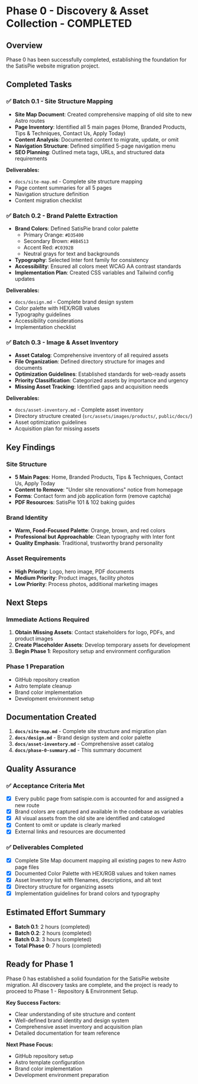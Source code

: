 # Phase 0 - Discovery & Asset Collection - COMPLETED

## Overview

Phase 0 has been successfully completed, establishing the foundation for the SatisPie website migration project.

## Completed Tasks

### ✅ Batch 0.1 - Site Structure Mapping

- **Site Map Document**: Created comprehensive mapping of old site to new Astro routes
- **Page Inventory**: Identified all 5 main pages (Home, Branded Products, Tips & Techniques, Contact Us, Apply Today)
- **Content Analysis**: Documented content to migrate, update, or omit
- **Navigation Structure**: Defined simplified 5-page navigation menu
- **SEO Planning**: Outlined meta tags, URLs, and structured data requirements

**Deliverables:**

- `docs/site-map.md` - Complete site structure mapping
- Page content summaries for all 5 pages
- Navigation structure definition
- Content migration checklist

### ✅ Batch 0.2 - Brand Palette Extraction

- **Brand Colors**: Defined SatisPie brand color palette
  - Primary Orange: `#D35400`
  - Secondary Brown: `#8B4513`
  - Accent Red: `#C0392B`
  - Neutral grays for text and backgrounds
- **Typography**: Selected Inter font family for consistency
- **Accessibility**: Ensured all colors meet WCAG AA contrast standards
- **Implementation Plan**: Created CSS variables and Tailwind config updates

**Deliverables:**

- `docs/design.md` - Complete brand design system
- Color palette with HEX/RGB values
- Typography guidelines
- Accessibility considerations
- Implementation checklist

### ✅ Batch 0.3 - Image & Asset Inventory

- **Asset Catalog**: Comprehensive inventory of all required assets
- **File Organization**: Defined directory structure for images and documents
- **Optimization Guidelines**: Established standards for web-ready assets
- **Priority Classification**: Categorized assets by importance and urgency
- **Missing Asset Tracking**: Identified gaps and acquisition needs

**Deliverables:**

- `docs/asset-inventory.md` - Complete asset inventory
- Directory structure created (`src/assets/images/products/`, `public/docs/`)
- Asset optimization guidelines
- Acquisition plan for missing assets

## Key Findings

### Site Structure

- **5 Main Pages**: Home, Branded Products, Tips & Techniques, Contact Us, Apply Today
- **Content to Remove**: "Under site renovations" notice from homepage
- **Forms**: Contact form and job application form (remove captcha)
- **PDF Resources**: SatisPie 101 & 102 baking guides

### Brand Identity

- **Warm, Food-Focused Palette**: Orange, brown, and red colors
- **Professional but Approachable**: Clean typography with Inter font
- **Quality Emphasis**: Traditional, trustworthy brand personality

### Asset Requirements

- **High Priority**: Logo, hero image, PDF documents
- **Medium Priority**: Product images, facility photos
- **Low Priority**: Process photos, additional marketing images

## Next Steps

### Immediate Actions Required

1. **Obtain Missing Assets**: Contact stakeholders for logo, PDFs, and product images
2. **Create Placeholder Assets**: Develop temporary assets for development
3. **Begin Phase 1**: Repository setup and environment configuration

### Phase 1 Preparation

- GitHub repository creation
- Astro template cleanup
- Brand color implementation
- Development environment setup

## Documentation Created

1. **`docs/site-map.md`** - Complete site structure and migration plan
2. **`docs/design.md`** - Brand design system and color palette
3. **`docs/asset-inventory.md`** - Comprehensive asset catalog
4. **`docs/phase-0-summary.md`** - This summary document

## Quality Assurance

### ✅ Acceptance Criteria Met

- [x] Every public page from satispie.com is accounted for and assigned a new route
- [x] Brand colors are captured and available in the codebase as variables
- [x] All visual assets from the old site are identified and cataloged
- [x] Content to omit or update is clearly marked
- [x] External links and resources are documented

### ✅ Deliverables Completed

- [x] Complete Site Map document mapping all existing pages to new Astro page files
- [x] Documented Color Palette with HEX/RGB values and token names
- [x] Asset Inventory list with filenames, descriptions, and alt text
- [x] Directory structure for organizing assets
- [x] Implementation guidelines for brand colors and typography

## Estimated Effort Summary

- **Batch 0.1**: 2 hours (completed)
- **Batch 0.2**: 2 hours (completed)
- **Batch 0.3**: 3 hours (completed)
- **Total Phase 0**: 7 hours (completed)

## Ready for Phase 1

Phase 0 has established a solid foundation for the SatisPie website migration. All discovery tasks are complete, and the project is ready to proceed to Phase 1 - Repository & Environment Setup.

**Key Success Factors:**

- Clear understanding of site structure and content
- Well-defined brand identity and design system
- Comprehensive asset inventory and acquisition plan
- Detailed documentation for team reference

**Next Phase Focus:**

- GitHub repository setup
- Astro template configuration
- Brand color implementation
- Development environment preparation
